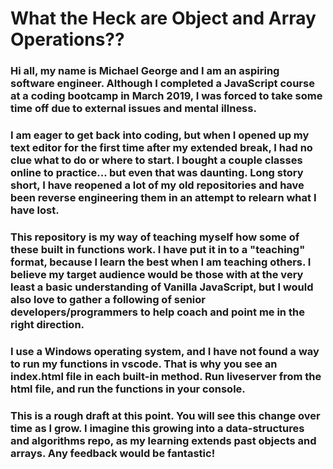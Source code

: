 # What the Heck are Object and Array Operations??

### Hi all, my name is Michael George and I am an aspiring software engineer. Although I completed a JavaScript course at a coding bootcamp in March 2019, I was forced to take some time off due to external issues and mental illness. 

### I am eager to get back into coding, but when I opened up my text editor for the first time after my extended break, I had no clue what to do or where to start. I bought a couple classes online to practice... but even that was daunting. Long story short, I have reopened a lot of my old repositories and have been reverse engineering them in an attempt to relearn what I have lost. 

### This repository is my way of teaching myself how some of these built in functions work. I have put it in to a "teaching" format, because I learn the best when I am teaching others. I believe my target audience would be those with at the very least a basic understanding of Vanilla JavaScript, but I would also love to gather a following of senior developers/programmers to help coach and point me in the right direction.

### I use a Windows operating system, and I have not found a way to run my functions in vscode. That is why you see an index.html file in each built-in method. Run liveserver from the html file, and run the functions in your console.

### This is a rough draft at this point. You will see this change over time as I grow. I imagine this growing into a data-structures and algorithms repo, as my learning extends past objects and arrays. Any feedback would be fantastic! 